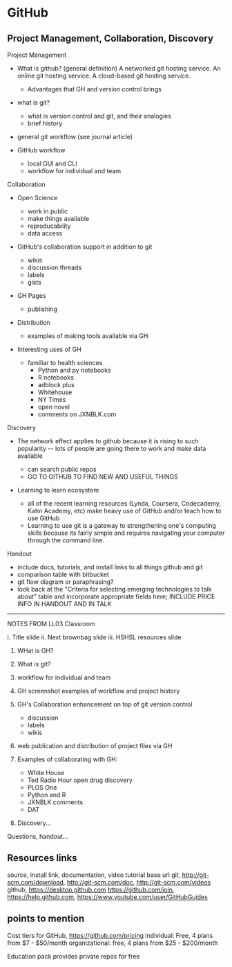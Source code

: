 # GitHub
## Project Management, Collaboration, Discovery

Project Management
- What is github? (general definition)
    A networked git hosting service.
    An online git hosting service.
    A cloud-based git hosting service.
    - Advantages that GH and version control brings

- what is git?
  - what is version control and git, and their analogies
  - brief history

- general git workflow (see journal article)

- GitHub workflow
  - local GUI and CLI
  - workflow for individual and team


Collaboration
- Open Science
  - work in public
  - make things available
  - reproducability
  - data access

- GitHub's collaboration support in addition to git
  - wikis
  - discussion threads
  - labels
  - gists

- GH Pages
  - publishing

- Distribution
  - examples of making tools available via GH

- Interesting uses of GH
  - familiar to health sciences
    - Python and py notebooks
    - R notebooks
    - adblock plus
    - Whitehouse
    - NY Times
    - open novel
    - comments on JXNBLK.com

Discovery
- The network effect applies to github because it is rising to such popularity -- lots of people are going there to work and make data available
  - can search public repos
  - GO TO GITHUB TO FIND NEW AND USEFUL THINGS

- Learning to learn ecosystem
  - all of the recent learning resources (Lynda, Coursera, Codecademy, Kahn Academy, etc) make heavy use of GitHub and/or teach how to use GitHub
  - Learning to use git is a gateway to strengthening one's computing skills because its fairly simple and requires navigating your computer through the command line.


Handout
- include docs, tutorials, and install links to all things github and git
- comparison table with bitbucket
- git flow diagram or paraphrasing?
- look back at the "Criteria for selecting emerging technologies to talk about" table and incorporate appropriate fields here; INCLUDE PRICE INFO IN HANDOUT AND IN TALK


-----------

NOTES FROM LL03 Classroom

i. Title slide
ii. Next brownbag slide
iii. HSHSL resources slide

1. WHat is GH?
2. What is git?
3. workflow for individual and team
4. GH screenshot examples of workflow and project history


5. GH's Collaboration enhancement on top of git version control
    - discussion
    - labels
    - wikis
6. web publication and distribution of project files via GH
7. Examples of collaborating with GH:
    - White House
    - Ted Radio Hour open drug discovery
    - PLOS One
    - Python and R
    - JXNBLK comments
    - DAT


8. Discovery...

Questions, handout...









## Resources links

source, install link, documentation, video tutorial base url
git, http://git-scm.com/download, http://git-scm.com/doc, http://git-scm.com/videos
github, https://desktop.github.com https://github.com/join, https://help.github.com, https://www.youtube.com/user/GitHubGuides



## points to mention

Cost tiers for GitHub, https://github.com/pricing
individual: Free, 4 plans from $7 - $50/month
organizational: free, 4 plans from $25 - $200/month

Education pack provides private repos for free

